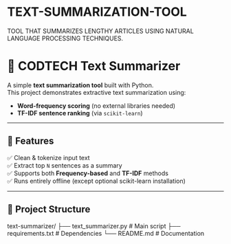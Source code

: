 # TEXT-SUMMARIZATION-TOOL
TOOL THAT SUMMARIZES LENGTHY ARTICLES USING NATURAL LANGUAGE PROCESSING TECHNIQUES.


# 📝 CODTECH Text Summarizer

A simple **text summarization tool** built with Python.  
This project demonstrates extractive text summarization using:

- **Word-frequency scoring** (no external libraries needed)
- **TF-IDF sentence ranking** (via `scikit-learn`)

---

## 📌 Features

✅ Clean & tokenize input text  
✅ Extract top `N` sentences as a summary  
✅ Supports both **Frequency-based** and **TF-IDF** methods  
✅ Runs entirely offline (except optional scikit-learn installation)  

---

## 📂 Project Structure

text-summarizer/
├── text_summarizer.py # Main script
├── requirements.txt # Dependencies
└── README.md # Documentation
